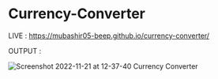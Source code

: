 # Currency-Converter
LIVE : https://mubashir05-beep.github.io/currency-converter/

OUTPUT : 

![Screenshot 2022-11-21 at 12-37-40 Currency Converter](https://user-images.githubusercontent.com/100374421/202991697-70f67f47-c47e-40ac-bec7-efb331fff121.png)
